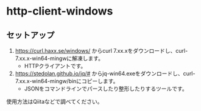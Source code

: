 # http-client-windows

## セットアップ

1. https://curl.haxx.se/windows/ からcurl 7.xx.xをダウンロードし、curl-7.xx.x-win64-mingwに解凍します。
   - HTTPクライアントです。
2. https://stedolan.github.io/jq/# からjq-win64.exeをダウンロードし、curl-7.xx.x-win64-mingw/binにコピーします。
   - JSONをコマンドラインでパースしたり整形したりするツールです。

使用方法はQiitaなどで調べてください。
